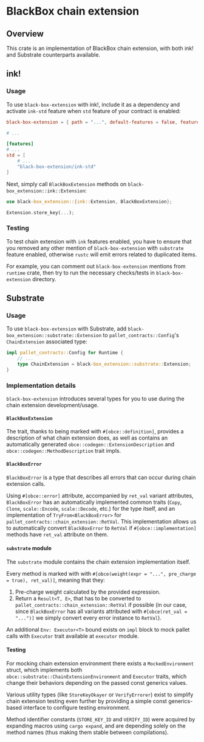 # BlackBox chain extension

## Overview

This crate is an implementation of BlackBox chain extension, with both ink! and Substrate counterparts available.

## ink!

### Usage

To use `black-box-extension` with ink!, include it as a dependency and activate `ink-std` 
feature when `std` feature of your contract is enabled:

```toml
black-box-extension = { path = "...", default-features = false, features = ["ink"] }

# ...

[features]
# ...
std = [
    # ...
    "black-box-extension/ink-std"
]
```

Next, simply call `BlackBoxExtension` methods on `black-box_extension::ink::Extension`:

```rust
use black-box_extension::{ink::Extension, BlackBoxExtension};

Extension.store_key(...);
```

### Testing

To test chain extension with `ink` features enabled, you have to ensure that you removed any other mention of `black-box-extension`
with `substrate` feature enabled, otherwise `rustc` will emit errors related to duplicated items.

For example, you can comment out `black-box-extension` mentions from `runtime` crate, then try to run
the necessary checks/tests in `black-box-extension` directory.

## Substrate

### Usage

To use `black-box-extension` with Substrate, add `black-box_extension::substrate::Extension` to `pallet_contracts::Config`'s `ChainExtension` associated type:

```rust
impl pallet_contracts::Config for Runtime {
    // ...
    type ChainExtension = black-box_extension::substrate::Extension;
}
```

### Implementation details

`black-box-extension` introduces several types for you to use during the
chain extension development/usage.

#### `BlackBoxExtension`

The trait, thanks to being marked with `#[obce::definition]`, provides a description
of what chain extension does, as well as contains an automatically generated `obce::codegen::ExtensionDescription`
and `obce::codegen::MethodDescription` trait impls.

#### `BlackBoxError`

`BlackBoxError` is a type that describes all errors that can occur during chain extension calls.

Using `#[obce::error]` attribute, accompanied by `ret_val` variant attributes,
`BlackBoxError` has an automatically implemented common traits (`Copy`, `Clone`, `scale::Encode`, `scale::Decode`, etc.) for the type itself, and an implementation of `TryFrom<BlackBoxError>` for `pallet_contracts::chain_extension::RetVal`. This implementation allows us to automatically convert `BlackBoxError` to `RetVal` if `#[obce::implementation]` methods have `ret_val` attribute on them.

#### `substrate` module

The `substrate` module contains the chain extension implementation itself.

Every method is marked with with `#[obce(weight(expr = "...", pre_charge = true), ret_val)]`,
meaning that they:

1. Pre-charge weight calculated by the provided expression.
2. Return a `Result<T, E>`, that has to be converted to `pallet_contracts::chain_extension::RetVal` if possible (in our case, since `BlackBoxError` has all variants attributed with `#[obce(ret_val = "...")]` we simply convert every error instance to `RetVal`).

An additional `Env: Executor<T>` bound exists on `impl` block to mock pallet calls
with `Executor` trait available at `executor` module.

#### Testing

For mocking chain extension environment there exists a `MockedEnvironment` struct, which
implements both `obce::substrate::ChainExtensionEnvironment` and `Executor` traits,
which change their behaviors depending on the passed const generics values.

Various utility types (like `StoreKeyOkayer` or `VerifyErrorer`) exist to simplify
chain extension testing even further by providing a simple const generics-based interface to
configure testing environment.

Method identifier constants (`STORE_KEY_ID` and `VERIFY_ID`) were acquired by expanding
macros using `cargo expand`, and are depending solely on the method names (thus making them stable between compilations).
